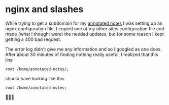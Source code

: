 # nginx and slashes

While trying to get a subdomain for my [annotated notes](https://annotated-notes.ryancheley.com) I was setting up an nginx configuration file. I copied one of my other sites configuration file and made (what I thought were) the needed updates, but for some reason I kept getting a 400 bad request. 

The error log didn't give me any information and so I googled as one does. After about 30 minutes of finding nothing really useful, I realized that this line

```
root /home/annotated-notes/;
```

should have looking like this

```
root /home/annotated-notes;
```

🤷🏼‍♂️